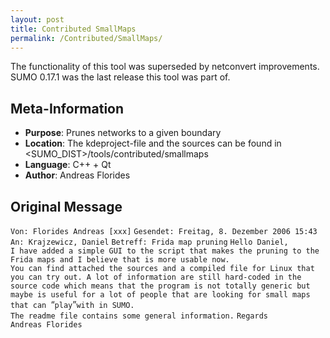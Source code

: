 ```yaml
---
layout: post
title: Contributed SmallMaps
permalink: /Contributed/SmallMaps/
---
```


The functionality of this tool was superseded by netconvert improvements. SUMO 0.17.1 was the last release this tool was part of.

Meta-Information
----------------

-   **Purpose**: Prunes networks to a given boundary
-   **Location**: The kdeproject-file and the sources can be found in <SUMO_DIST>/tools/contributed/smallmaps
-   **Language**: C++ + Qt
-   **Author**: Andreas Florides

Original Message
----------------

`Von: Florides Andreas [xxx]`
`Gesendet: Freitag, 8. Dezember 2006 15:43`
`An: Krajzewicz, Daniel`
`Betreff: Frida map pruning`
`Hello Daniel,`
`I have added a simple GUI to the script that makes the pruning to the `
`Frida maps and I believe that is more usable now.`
`You can find attached the sources and a compiled file for Linux that `
`you can try out. A lot of information are still hard-coded in the `
`source code which means that the program is not totally generic but `
`maybe is useful for a lot of people that are looking for small maps `
`that can `“`play`”`with in SUMO.`
`The readme file contains some general information.`
`Regards`
`Andreas Florides`